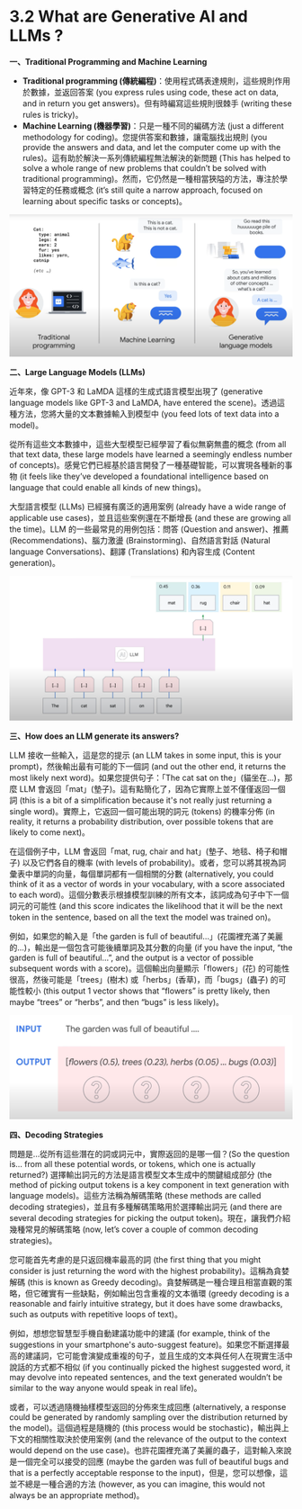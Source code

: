 # 3.2 What are Generative AI and LLMs ?

**一、Traditional Programming and Machine Learning**

- **Traditional programming (傳統編程)**：使用程式碼表達規則，這些規則作用於數據，並返回答案 (you express rules using code, these act on data, and in return you get answers)。但有時編寫這些規則很棘手 (writing these rules is tricky)。
- **Machine Learning (機器學習)**：只是一種不同的編碼方法 (just a different methodology for coding)。您提供答案和數據，讓電腦找出規則 (you provide the answers and data, and let the computer come up with the rules)。這有助於解決一系列傳統編程無法解決的新問題 (This has helped to solve a whole range of new problems that couldn’t be solved with traditional programming)。然而，它仍然是一種相當狹隘的方法，專注於學習特定的任務或概念 (it’s still quite a narrow approach, focused on learning about specific tasks or concepts)。

![gh](https://raw.githubusercontent.com/SeanChenR/img_gif/main/myimage/17421940210003b47cf.png)

**二、Large Language Models (LLMs)**

近年來，像 GPT-3 和 LaMDA 這樣的生成式語言模型出現了 (generative language models like GPT-3 and LaMDA, have entered the scene)。透過這種方法，您將大量的文本數據輸入到模型中 (you feed lots of text data into a model)。

從所有這些文本數據中，這些大型模型已經學習了看似無窮無盡的概念 (from all that text data, these large models have learned a seemingly endless number of concepts)。感覺它們已經基於語言開發了一種基礎智能，可以實現各種新的事物 (it feels like they’ve developed a foundational intelligence based on language that could enable all kinds of new things)。

大型語言模型 (LLMs) 已經擁有廣泛的適用案例 (already have a wide range of applicable use cases)，並且這些案例還在不斷增長 (and these are growing all the time)。LLM 的一些最常見的用例包括：問答 (Question and answer)、推薦 (Recommendations)、腦力激盪 (Brainstorming)、自然語言對話 (Natural language Conversations)、翻譯 (Translations) 和內容生成 (Content generation)。

![gh](https://raw.githubusercontent.com/SeanChenR/img_gif/main/myimage/17421941940006s48ow.png)

**三、How does an LLM generate its answers?**

LLM 接收一些輸入，這是您的提示 (an LLM takes in some input, this is your prompt)，然後輸出最有可能的下一個詞 (and out the other end, it returns the most likely next word)。如果您提供句子：「The cat sat on the」(貓坐在...)，那麼 LLM 會返回「mat」(墊子)。這有點簡化了，因為它實際上並不僅僅返回一個詞 (this is a bit of a simplification because it's not really just returning a single word)。實際上，它返回一個可能出現的詞元 (tokens) 的機率分佈 (in reality, it returns a probability distribution, over possible tokens that are likely to come next)。

在這個例子中，LLM 會返回「mat, rug, chair and hat」(墊子、地毯、椅子和帽子) 以及它們各自的機率 (with levels of probability)。或者，您可以將其視為詞彙表中單詞的向量，每個單詞都有一個相關的分數 (alternatively, you could think of it as a vector of words in your vocabulary, with a score associated to each word)。這個分數表示根據模型訓練的所有文本，該詞成為句子中下一個詞元的可能性 (and this score indicates the likelihood that it will be the next token in the sentence, based on all the text the model was trained on)。

例如，如果您的輸入是「the garden is full of beautiful…」(花園裡充滿了美麗的...)，輸出是一個包含可能後續單詞及其分數的向量 (if you have the input, “the garden is full of beautiful…”, and the output is a vector of possible subsequent words with a score)。這個輸出向量顯示「flowers」(花) 的可能性很高，然後可能是「trees」(樹木) 或「herbs」(香草)，而「bugs」(蟲子) 的可能性較小 (this output 1 vector shows that “flowers” is pretty likely, then maybe “trees” or “herbs”, and then “bugs” is less likely)。  

![gh](https://raw.githubusercontent.com/SeanChenR/img_gif/main/myimage/1742194168000r0qzap.png)

**四、Decoding Strategies**

問題是…從所有這些潛在的詞或詞元中，實際返回的是哪一個？(So the question is… from all these potential words, or tokens, which one is actually returned?) 選擇輸出詞元的方法是語言模型文本生成中的關鍵組成部分 (the method of picking output tokens is a key component in text generation with language models)。這些方法稱為解碼策略 (these methods are called decoding strategies)，並且有多種解碼策略用於選擇輸出詞元 (and there are several decoding strategies for picking the output token)。現在，讓我們介紹幾種常見的解碼策略 (now, let’s cover a couple of common decoding strategies)。

您可能首先考慮的是只返回機率最高的詞 (the first thing that you might consider is just returning the word with the highest probability)。這稱為貪婪解碼 (this is known as Greedy decoding)。貪婪解碼是一種合理且相當直觀的策略，但它確實有一些缺點，例如輸出包含重複的文本循環 (greedy decoding is a reasonable and fairly intuitive strategy, but it does have some drawbacks, such as outputs with repetitive loops of text)。

例如，想想您智慧型手機自動建議功能中的建議 (for example, think of the suggestions in your smartphone's auto-suggest feature)。如果您不斷選擇最高的建議詞，它可能會演變成重複的句子，並且生成的文本與任何人在現實生活中說話的方式都不相似 (if you continually picked the highest suggested word, it may devolve into repeated sentences, and the text generated wouldn’t be similar to the way anyone would speak in real life)。

或者，可以透過隨機抽樣模型返回的分佈來生成回應 (alternatively, a response could be generated by randomly sampling over the distribution returned by the model)。這個過程是隨機的 (this process would be stochastic)，輸出與上下文的相關性取決於使用案例 (and the relevance of the output to the context would depend on the use case)。也許花園裡充滿了美麗的蟲子，這對輸入來說是一個完全可以接受的回應 (maybe the garden was full of beautiful bugs and that is a perfectly acceptable response to the input)，但是，您可以想像，這並不總是一種合適的方法 (however, as you can imagine, this would not always be an appropriate method)。